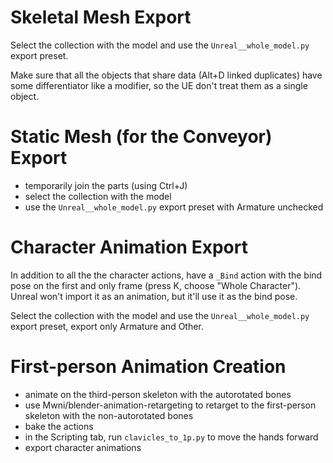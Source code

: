 # Skeletal Mesh Export

Select the collection with the model and use the `Unreal__whole_model.py` export preset.

Make sure that all the objects that share data (Alt+D linked duplicates) have some differentiator like a modifier, so the UE don't treat them as a single object.

# Static Mesh (for the Conveyor) Export

- temporarily join the parts (using Ctrl+J)
- select the collection with the model
- use the `Unreal__whole_model.py` export preset with Armature unchecked

# Character Animation Export

In addition to all the the character actions, have a `_Bind` action with the bind pose on the first and only frame (press K, choose "Whole Character").
Unreal won't import it as an animation, but it'll use it as the bind pose.

Select the collection with the model and use the `Unreal__whole_model.py` export preset, export only Armature and Other.

# First-person Animation Creation

- animate on the third-person skeleton with the autorotated bones
- use Mwni/blender-animation-retargeting to retarget to the first-person skeleton with the non-autorotated bones
- bake the actions
- in the Scripting tab, run `clavicles_to_1p.py` to move the hands forward
- export character animations
